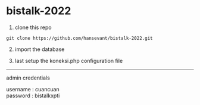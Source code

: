 ﻿# bistalk-2022

1. clone this repo

```
git clone https://github.com/hansevant/bistalk-2022.git
```

2. import the database

3. last setup the koneksi.php configuration file

_________________
admin credentials

username : cuancuan <br>
password : bistalkxpti
